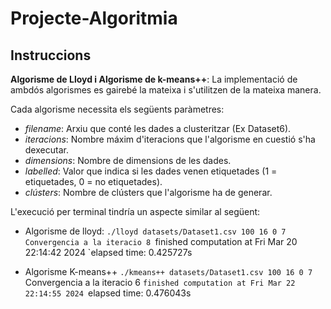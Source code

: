 # Projecte-Algoritmia

## Instruccions
**Algorisme de Lloyd i Algorisme de k-means++**:
La implementació de ambdós algorismes es gairebé la mateixa i s'utilitzen de la mateixa manera.

Cada algorisme necessita els següents paràmetres:
- *filename*: Arxiu que conté les dades a clusteritzar (Ex Dataset6).
- *iteracions*: Nombre máxim d'iteracions que l'algorisme en cuestió s'ha dexecutar.
- *dimensions*: Nombre de dimensions de les dades.
- *labelled*: Valor que indica si les dades venen etiquetades (1 = etiquetades, 0 = no etiquetades).
- *clústers*: Nombre de clústers que l'algorisme ha de generar.

L'execució per terminal tindría un aspecte similar al següent:

- Algorisme de lloyd:
`./lloyd datasets/Dataset1.csv 100 16 0 7`
`Convergencia a la iteracio 8
`finished computation at Fri Mar 20 22:14:42 2024
`elapsed time: 0.425727s

- Algorisme  K-means++ 
`./kmeans++ datasets/Dataset1.csv 100 16 0 7                 
`Convergencia a la iteracio 6
`finished computation at Fri Mar 22 22:14:55 2024
`elapsed time: 0.476043s